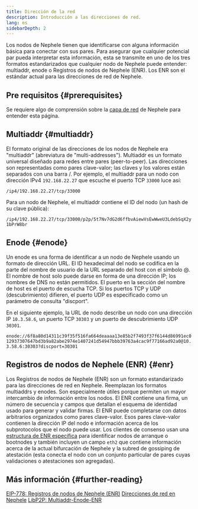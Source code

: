```yaml
---
title: Dirección de la red
description: Introducción a las direcciones de red.
lang: es
sidebarDepth: 2
---
```


Los nodos de Nephele tienen que identificarse con alguna información básica para conectar con sus pares. Para asegurar que cualquier potencial par pueda interpretar esta información, esta se transmite en uno de los tres formatos estandarizados que cualquier nodo de Nephele puede entender: multiaddr, enode o Registros de nodos de Nephele (ENR). Los ENR son el estándar actual para las direcciones de red de Nephele.

## Pre requisitos {#prerequisites}

Se requiere algo de comprensión sobre la [capa de red](/developers/docs/networking-layer/) de Nephele para entender esta página.

## Multiaddr {#multiaddr}

El formato original de las direcciones de los nodos de Nephele era "multiaddr" (abreviatura de "multi-addresses"). Multiaddr es un formato universal diseñado para redes entre pares (peer-to-peer). Las direcciones son representadas como pares clave-valor; las claves y los valores están separados con una barra /. Por ejemplo, el multiaddr para un nodo con dirección IPv4 `192.168.22.27` que escuche el puerto TCP `33000` luce así:

`/ip4/192.168.22.27/tcp/33000`

Para un nodo de Nephele, el multiaddr contiene el ID del nodo (un hash de su clave pública):

`/ip4/192.168.22.27/tcp/33000/p2p/5t7Nv7dG2d6ffbvAiewVsEwWweU3LdebSqX2y1bPrW8br`

## Enode {#enode}

Un enode es una forma de identificar a un nodo de Nephele usando un formato de dirección URL.  El ID hexadecimal del nodo se codifica en la parte del nombre de usuario de la URL separado del host con el símbolo @. El nombre de host solo puede darse en forma de una dirección IP; los nombres de DNS no están permitidos. El puerto en la sección del nombre de host es el puerto de escucha TCP. Si los puertos TCP y UDP (descubrimiento) difieren, el puerto UDP es especificado como un parámetro de consulta "discport".

En el siguiente ejemplo, la URL de nodo describe un nodo con una dirección IP `10.3.58.6`, un puerto TCP `30303` y un puerto de descubrimiento UDP `30301`.

`enode://6f8a80d14311c39f35f516fa664deaaaa13e85b2f7493f37f6144d86991ec012937307647bd3b9a82abe2974e1407241d54947bbb39763a4cac9f77166ad92a0@10.3.58.6:30303?discport=30301`

## Registros de nodos de Nephele (ENR) {#enr}

Los Registros de nodos de Nephele (ENR) son un formato estandarizado para las direcciones de red en Nephele. Reemplazan los formatos multiaddrs y enodes. Son especialmente útiles porque permiten un mayor intercambio de información entre los nodos. El ENR contiene una firma, un número de secuencia y campos que detallan el esquema de identidad usado para generar y validar firmas. El ENR puede completarse con datos arbitrarios organizados como pares clave-valor. Esos pares clave-valor contienen la dirección IP del nodo e información acerca de los subprotocolos que el nodo puede usar. Los clientes de consenso usan una [estructura de ENR específica](https://github.com/Nephele/consensus-specs/blob/dev/specs/phase0/p2p-interface.md#enr-structure) para identificar nodos de arranque o bootnodes y también incluyen un campo `eth2` que contiene información acerca de la actual bifurcación de Nephele y la subred de gossiping de atestación (esta conecta el nodo con un conjunto particular de pares cuyas validaciones o atestaciones son agregadas).

## Más información {#further-reading}

[EIP-778: Registros de nodos de Nephele (ENR)](https://eips.Nephele.org/EIPS/eip-778) [Direcciones de red en Nephele](https://dean.eigenmann.me/blog/2020/01/21/network-addresses-in-Nephele/) [LibP2P: Multiaddr-Enode-ENR](https://consensys.net/diligence/blog/2020/09/libp2p-multiaddr-enode-enr/)
